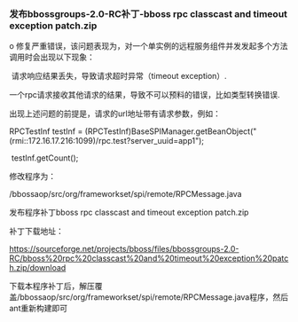 ### 发布bbossgroups-2.0-RC补丁-bboss rpc classcast and timeout exception patch.zip

o 修复严重错误，该问题表现为，对一个单实例的远程服务组件并发发起多个方法调用时会出现以下现象：

​     请求响应结果丢失，导致请求超时异常（timeout exception）.

​     一个rpc请求接收其他请求的结果，导致不可以预料的错误，比如类型转换错误.

  出现上述问题的前提是，请求的url地址带有请求参数，例如：

RPCTestInf testInf = (RPCTestInf)BaseSPIManager.getBeanObject("(rmi::172.16.17.216:1099)/rpc.test?server_uuid=app1");

​    testInf.getCount();

  修改程序为：

  /bbossaop/src/org/frameworkset/spi/remote/RPCMessage.java

  发布程序补丁bboss rpc classcast and timeout exception patch.zip

  补丁下载地址：

 https://sourceforge.net/projects/bboss/files/bbossgroups-2.0-RC/bboss%20rpc%20classcast%20and%20timeout%20exception%20patch.zip/download

  下载本程序补丁后，解压覆盖/bbossaop/src/org/frameworkset/spi/remote/RPCMessage.java程序，然后ant重新构建即可
